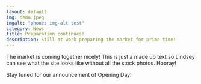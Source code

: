 ```yaml
---
layout: default
img: demo.jpeg
imgalt: "phones img-alt test"
category: News
title: Preparation continues!
description: Still at work preparing the market for prime time!
---
```

The market is coming together nicely!  This is just a made up text so Lindsey can see what the site looks like without
all the stock photos. Hooray!

<p>Stay tuned for our announcement of Opening Day! </p>
